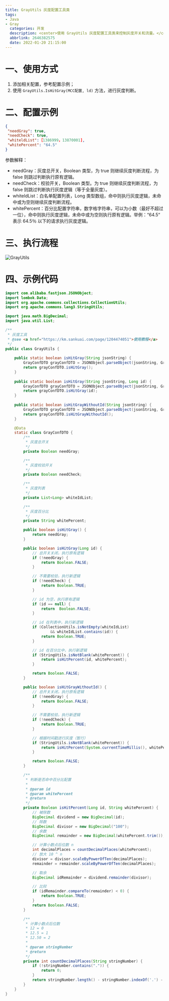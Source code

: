 ```yaml
---
title: GrayUtils 灰度配置工具类
tags:
- Java
- Gray
  categories: 开发
  description: <center>使用 GrayUtils 灰度配置工具类来控制灰度开关和流量。</center>
  abbrlink: 2646382575
  date: 2022-01-20 21:15:00
---
```

# 一、使用方式

1. 添加相关配置，参考配置示例；
2. 使用 `GrayUtils.IsHitGray(MCC配置, ld)` 方法，进行灰度判断。

# 二、配置示例

```json
{
 "needGray": true,
 "needCheck": true,
 "whiteldList":［1386999，13870001],
 "whitePercent": "64.5"
}
```

参数解释：

- needGray：灰度总开关，Boolean 类型，为 true 则继续灰度判断流程，为 false 则跳过判断执行原有逻辑。
- needCheck：校验开关，Boolean 类型。为 true 则继续灰度判断流程，为 false 则跳过判断执行灰度逻辑（等于全量灰度）。
- whiteldList：白名单配置列表，Long 类型数组，命中则执行灰度逻辑，未命中或为空则继续灰度判断流程。
- whitePercent：百分比配置字符串，数字格字符串，可以为小数（最好不超过一位），命中则执行灰度逻辑，未命中或为空则执行原有逻辑。举例：“64.5“ 表示 64.5％ 以下的请求执行灰度逻辑。

# 三、执行流程

![GrayUtils](https://s3.us-west-2.amazonaws.com/secure.notion-static.com/28ff9937-b3d6-4548-a3d2-33a61cddc439/Untitled.png?X-Amz-Algorithm=AWS4-HMAC-SHA256&X-Amz-Content-Sha256=UNSIGNED-PAYLOAD&X-Amz-Credential=AKIAT73L2G45EIPT3X45%2F20220916%2Fus-west-2%2Fs3%2Faws4_request&X-Amz-Date=20220916T110340Z&X-Amz-Expires=86400&X-Amz-Signature=502f9e912ba4400dfc93b7b86f5ca93aacb17484672d20dad7b6fd3769564855&X-Amz-SignedHeaders=host&response-content-disposition=filename%20%3D%22Untitled.png%22&x-id=GetObject)

# 四、示例代码

```java
import com.alibaba.fastjson.JSONObject;
import lombok.Data;
import org.apache.commons.collections.CollectionUtils;
import org.apache.commons.lang3.StringUtils;

import java.math.BigDecimal;
import java.util.List;

/**
 * 灰度工具
 * @see <a href="https://km.sankuai.com/page/1204474051">使用教程</a>
 */
public class GrayUtils {
    
    public static boolean isHitGray(String jsonString) {
        GrayConfDTO grayConfDTO = JSONObject.parseObject(jsonString, GrayConfDTO.class);
        return grayConfDTO.isHitGray();
    }
    
    public static boolean isHitGray(String jsonString, Long id) {
        GrayConfDTO grayConfDTO = JSONObject.parseObject(jsonString, GrayConfDTO.class);
        return grayConfDTO.isHitGray(id);
    }
    
    public static boolean isHitGrayWithoutId(String jsonString) {
        GrayConfDTO grayConfDTO = JSONObject.parseObject(jsonString, GrayConfDTO.class);
        return grayConfDTO.isHitGrayWithoutId();
    }

    @Data
    static class GrayConfDTO {
        /**
         * 灰度总开关
         */
        private Boolean needGray;

        /**
         * 灰度校验开关
         */
        private Boolean needCheck;

        /**
         * 灰度列表
         */
        private List<Long> whiteIdList;

        /**
         * 灰度百分比
         */
        private String whitePercent;

        public boolean isHitGray() {
            return needGray;
        }

        public boolean isHitGray(Long id) {
            // 总开关关闭，执行原有逻辑
            if (!needGray) {
                return Boolean.FALSE;
            }

            // 不需要校验，执行新逻辑
            if (!needCheck) {
                return Boolean.TRUE;
            }

            // id 为空，执行原有逻辑
            if (id == null) {
                return  Boolean.FALSE;
            }

            // id 在列表中，执行新逻辑
            if (CollectionUtils.isNotEmpty(whiteIdList)
                    && whiteIdList.contains(id)) {
                return Boolean.TRUE;
            }

            // id 在百分比中，执行新逻辑
            if (StringUtils.isNotBlank(whitePercent)) {
                return isHitPercent(id, whitePercent);
            }

            return Boolean.FALSE;
        }

        public boolean isHitGrayWithoutId() {
            // 总开关关闭，执行原有逻辑
            if (!needGray) {
                return Boolean.FALSE;
            }

            // 不需要校验，执行新逻辑
            if (!needCheck) {
                return Boolean.TRUE;
            }

            // 根据时间戳进行灰度（暂行）
            if (StringUtils.isNotBlank(whitePercent)) {
                return isHitPercent(System.currentTimeMillis(), whitePercent);
            }

            return Boolean.FALSE;
        }

        /**
         * 判断是否命中百分比配置
         *
         * @param id
         * @param whitePercent
         * @return
         */
        private Boolean isHitPercent(Long id, String whitePercent) {
            // 被除数
            BigDecimal dividend = new BigDecimal(id);
            // 除数
            BigDecimal divisor = new BigDecimal("100");
            // 余数
            BigDecimal remainder = new BigDecimal(whitePercent.trim());

            // 计算小数点后位数 n
            int decimalPlaces = countDecimalPlaces(whitePercent);
            // 放大 10 ^ n
            divisor = divisor.scaleByPowerOfTen(decimalPlaces);
            remainder = remainder.scaleByPowerOfTen(decimalPlaces);

            // 取余
            BigDecimal idRemainder = dividend.remainder(divisor);

            // 比较
            if (idRemainder.compareTo(remainder) < 0) {
                return Boolean.TRUE;
            }
            return Boolean.FALSE;
        }

        /**
         * 计算小数点后位数
         * 12 = 0
         * 12.5 = 1
         * 12.50 = 2
         *
         * @param stringNumber
         * @return
         */
        private int countDecimalPlaces(String stringNumber) {
            if (!stringNumber.contains(".")) {
                return 0;
            }
            return stringNumber.length() - stringNumber.indexOf('.') - 1;
        }
    }
}
```